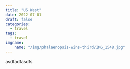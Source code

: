 ```yaml
---
title: "US West"
date: 2022-07-01
draft: false
categories:
  - travel
tags:
  - travel 
imgname:
    name: "/img/phalaenopsis-wins-third/IMG_1548.jpg"
---
```

<!-- {{< figure src="/img/phalaenopsis-wins-third/IMG_1548.jpg" >}} -->

asdfadfasdfs